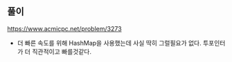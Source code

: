 ## 풀이
https://www.acmicpc.net/problem/3273

- 더 빠른 속도를 위해 HashMap을 사용했는데 사실 딱히 그럴필요가 없다. 투포인터가 더 직관적이고 빠를것같다.